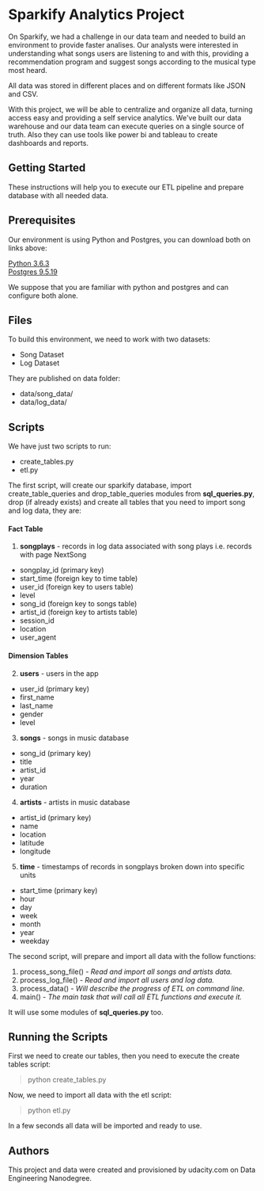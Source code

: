 # Sparkify Analytics Project

On Sparkify, we had a challenge in our data team and needed to build an environment to provide faster analises.
Our analysts were interested in understanding what songs users are listening to and with this, providing a recommendation program 
and suggest songs according to the musical type most heard.

All data was stored in different places and on different formats like JSON and CSV.

With this project, we will be able to centralize and organize all data, turning access easy and providing a self service analytics. 
We've built our data warehouse and our data team can execute queries on a single source of truth.
Also they can use tools like power bi and tableau to create dashboards and reports.

## Getting Started

These instructions will help you to execute our ETL pipeline and prepare database with all needed data.

## Prerequisites

Our environment is using Python and Postgres, you can download both on links above:

[Python 3.6.3](https://www.python.org/downloads/release/python-363/) <br>
[Postgres 9.5.19](https://www.postgresql.org/download/)

We suppose that you are familiar with python and postgres and can configure both alone.

## Files

To build this environment, we need to work with two datasets:

* Song Dataset
* Log Dataset

They are published on data folder:

* data/song_data/ <br>
* data/log_data/

## Scripts

We have just two scripts to run:

* create_tables.py
* etl.py

The first script, will create our sparkify database, import create_table_queries and drop_table_queries modules from **sql_queries.py**, 
drop (if already exists) and create all tables that you need to import song and log data, they are:

#### Fact Table
1. **songplays** - records in log data associated with song plays i.e. records with page NextSong
* songplay_id (primary key)
* start_time (foreign key to time table)
* user_id (foreign key to users table)
* level
* song_id (foreign key to songs table)
* artist_id (foreign key to artists table)
* session_id
* location
* user_agent

#### Dimension Tables
2. **users** - users in the app
* user_id (primary key)
* first_name
* last_name
* gender
* level
3. **songs** - songs in music database
* song_id (primary key)
* title
* artist_id
* year
* duration
4. **artists** - artists in music database
* artist_id (primary key)
* name
* location
* latitude
* longitude
5. **time** - timestamps of records in songplays broken down into specific units
* start_time (primary key)
* hour
* day
* week
* month
* year
* weekday

The second script, will prepare and import all data with the follow functions:

1. process_song_file() - _Read and import all songs and artists data._
2. process_log_file() - _Read and import all users and log data._
3. process_data() - _Will describe the progress of ETL on command line._
4. main() - _The main task that will call all ETL functions and execute it._

It will use some modules of **sql_queries.py** too.

## Running the Scripts

First we need to create our tables, then you need to execute the create tables script:

> python create_tables.py

Now, we need to import all data with the etl script:

> python etl.py

In a few seconds all data will be imported and ready to use.

## Authors

This project and data were created and provisioned by udacity.com on Data Engineering Nanodegree.